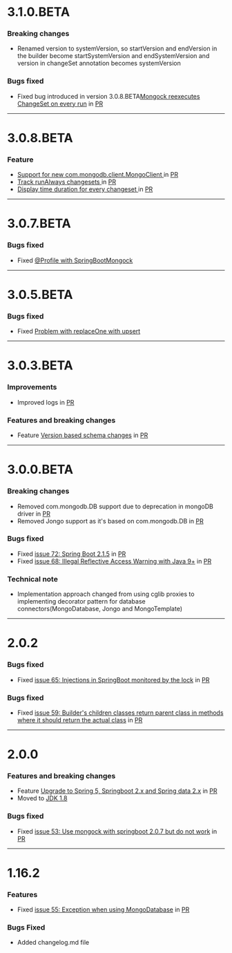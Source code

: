 # 3.1.0.BETA
### Breaking changes
* Renamed version to systemVersion, so startVersion and endVersion in the builder become startSystemVersion and endSystemVersion and version in
changeSet annotation becomes systemVersion

### Bugs fixed
* Fixed bug introduced in version 3.0.8.BETA[Mongock reexecutes ChangeSet on every run](https://github.com/cloudyrock/mongock/issues/107) in [PR](https://github.com/cloudyrock/mongock/pull/108)
__________________________________________________
# 3.0.8.BETA
### Feature
* [Support for new com.mongodb.client.MongoClient ](https://github.com/cloudyrock/mongock/issues/98) in [PR](https://github.com/cloudyrock/mongock/pull/99)
* [Track runAlways changesets ](https://github.com/cloudyrock/mongock/issues/100) in [PR](https://github.com/cloudyrock/mongock/pull/101)
* [Display time duration for every changeset ](https://github.com/cloudyrock/mongock/issues/94) in [PR](https://github.com/cloudyrock/mongock/pull/102)
__________________________________________________
# 3.0.7.BETA
### Bugs fixed
* Fixed [@Profile with SpringBootMongock](https://github.com/cloudyrock/mongock/issues/81)
__________________________________________________
# 3.0.5.BETA
### Bugs fixed
* Fixed [Problem with replaceOne with upsert](https://github.com/cloudyrock/mongock/issues/90)
__________________________________________________
# 3.0.3.BETA
### Improvements 
* Improved logs in [PR](https://github.com/cloudyrock/mongock/pull/83)

### Features and breaking changes
* Feature [Version based schema changes](https://github.com/cloudyrock/mongock/issues/82) in [PR](https://github.com/cloudyrock/mongock/pull/83)
__________________________________________________
# 3.0.0.BETA
### Breaking changes
* Removed com.mongodb.DB support due to deprecation in mongoDB driver in [PR](https://github.com/cloudyrock/mongock/pull/74)
* Removed Jongo support as it's based on com.mongodb.DB in [PR](https://github.com/cloudyrock/mongock/pull/73)

### Bugs fixed
* Fixed [issue 72: Spring Boot 2.1.5](https://github.com/cloudyrock/mongock/issues/72) in [PR](https://github.com/cloudyrock/mongock/pull/77)
* Fixed [issue 68: Illegal Reflective Access Warning with Java 9+](https://github.com/cloudyrock/mongock/issues/68) in [PR](https://github.com/cloudyrock/mongock/pull/77)

### Technical note
* Implementation approach changed from using cglib proxies to implementing decorator pattern for database connectors(MongoDatabase, Jongo and MongoTemplate)
__________________________________________________
# 2.0.2
### Bugs fixed
* Fixed [issue 65: Injections in SpringBoot monitored by the lock](https://github.com/cloudyrock/mongock/issues/65) in [PR](https://github.com/cloudyrock/mongock/pull/69)

### Bugs fixed
* Fixed [issue 59: Builder's children classes return parent class in methods where it should return the actual class](https://github.com/cloudyrock/mongock/issues/59) in [PR](https://github.com/cloudyrock/mongock/pull/60)
__________________________________________________
# 2.0.0 
### Features and breaking changes
* Feature [Upgrade to Spring 5, Springboot 2.x and Spring data 2.x](https://github.com/cloudyrock/mongock/issues/20) in [PR](https://github.com/cloudyrock/mongock/pull/45)
* Moved to [JDK 1.8](https://www.oracle.com/technetwork/java/javase/downloads/jdk8-downloads-2133151.html)

### Bugs fixed
* Fixed [issue 53: Use mongock with springboot 2.0.7 but do not work](https://github.com/cloudyrock/mongock/issues/53) in [PR](https://github.com/cloudyrock/mongock/pull/45)
__________________________________________________
# 1.16.2
### Features
* Fixed [issue 55: Exception when using MongoDatabase](https://github.com/cloudyrock/mongock/issues/55) in [PR](https://github.com/cloudyrock/mongock/pull/56)

### Bugs Fixed
* Added changelog.md file
